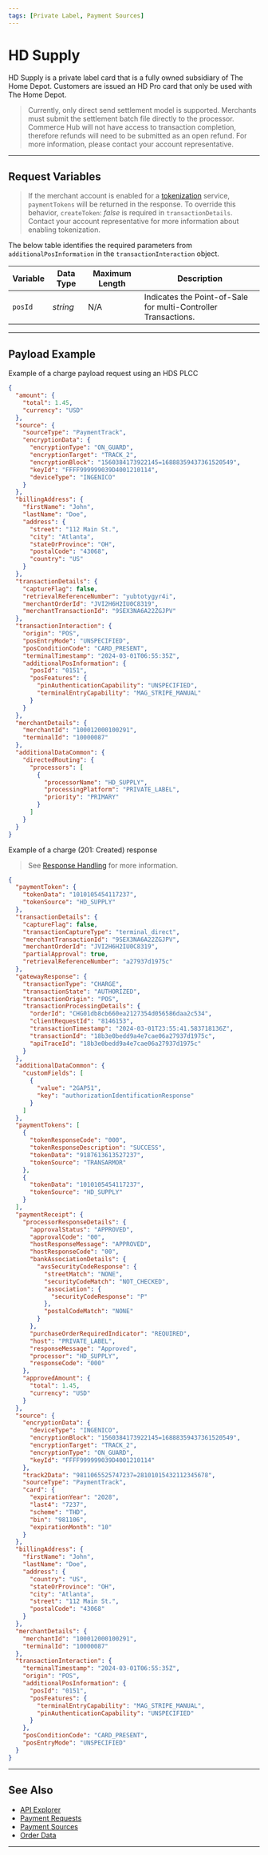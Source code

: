 ```yaml
---
tags: [Private Label, Payment Sources]
---
```


# HD Supply

HD Supply is a private label card that is a fully owned subsidiary of The Home Depot. Customers are issued an HD Pro card that only be used with The Home Depot.

<!--theme:info-->
> Currently, only direct send settlement model is supported. Merchants must submit the settlement batch file directly to the processor. Commerce Hub will not have access to transaction completion, therefore refunds will need to be submitted as an open refund. For more information, please contact your account representative.

---

## Request Variables

<!--theme:info-->
> If the merchant account is enabled for a [tokenization](?path=docs/Resources/API-Documents/Payments_VAS/Payment-Token.md) service, `paymentTokens` will be returned in the response. To override this behavior, `createToken`: *false* is required in `transactionDetails`. Contact your account representative for more information about enabling tokenization.

<!--
type: tab
titles: transactionInteraction
-->

The below table identifies the required parameters from `additionalPosInformation` in the `transactionInteraction` object.

| Variable | Data Type| Maximum Length | Description |
|---------|----------|----------------|---------|
|`posId` | *string* | N/A | Indicates the Point-of-Sale for multi-Controller Transactions.|

<!-- type: tab-end -->

---

## Payload Example

<!--
type: tab
titles: Request, Response
-->

Example of a charge payload request using an HDS PLCC

```json
{
  "amount": {
    "total": 1.45,
    "currency": "USD"
  },
  "source": {
    "sourceType": "PaymentTrack",
    "encryptionData": {
      "encryptionType": "ON_GUARD",
      "encryptionTarget": "TRACK_2",
      "encryptionBlock": "1560384173922145=16888359437361520549",
      "keyId": "FFFF999999039D4001210114",
      "deviceType": "INGENICO"
    }
  },
  "billingAddress": {
    "firstName": "John",
    "lastName": "Doe",
    "address": {
      "street": "112 Main St.",
      "city": "Atlanta",
      "stateOrProvince": "OH",
      "postalCode": "43068",
      "country": "US"
    }
  },
  "transactionDetails": {
    "captureFlag": false,
    "retrievalReferenceNumber": "yubtotygyr4i",
    "merchantOrderId": "JVI2H6H2IU0C8319",
    "merchantTransactionId": "9SEX3NA6A22ZGJPV"
  },
  "transactionInteraction": {
    "origin": "POS",
    "posEntryMode": "UNSPECIFIED",
    "posConditionCode": "CARD_PRESENT",
    "terminalTimestamp": "2024-03-01T06:55:35Z",
    "additionalPosInformation": {
      "posId": "0151",
      "posFeatures": {
        "pinAuthenticationCapability": "UNSPECIFIED",
        "terminalEntryCapability": "MAG_STRIPE_MANUAL"
      }
    }
  },
  "merchantDetails": {
    "merchantId": "100012000100291",
    "terminalId": "10000087"
  },
  "additionalDataCommon": {
    "directedRouting": {
      "processors": [
        {
          "processorName": "HD_SUPPLY",
          "processingPlatform": "PRIVATE_LABEL",
          "priority": "PRIMARY"
        }
      ]
    }
  }
}
```

<!--
type: tab
-->

Example of a charge (201: Created) response

<!-- theme: info -->
> See [Response Handling](?path=docs/Resources/Guides/Response-Codes/Response-Handling.md) for more information.

```json
{
  "paymentToken": {
    "tokenData": "1010105454117237",
    "tokenSource": "HD_SUPPLY"
  },
  "transactionDetails": {
    "captureFlag": false,
    "transactionCaptureType": "terminal_direct",
    "merchantTransactionId": "9SEX3NA6A22ZGJPV",
    "merchantOrderId": "JVI2H6H2IU0C8319",
    "partialApproval": true,
    "retrievalReferenceNumber": "a27937d1975c"
  },
  "gatewayResponse": {
    "transactionType": "CHARGE",
    "transactionState": "AUTHORIZED",
    "transactionOrigin": "POS",
    "transactionProcessingDetails": {
      "orderId": "CHG01db8cb660ea2127354d056586daa2c534",
      "clientRequestId": "8146153",
      "transactionTimestamp": "2024-03-01T23:55:41.583718136Z",
      "transactionId": "18b3e0bedd9a4e7cae06a27937d1975c",
      "apiTraceId": "18b3e0bedd9a4e7cae06a27937d1975c"
    }
  },
  "additionalDataCommon": {
    "customFields": [
      {
        "value": "2GAP51",
        "key": "authorizationIdentificationResponse"
      }
    ]
  },
  "paymentTokens": [
    {
      "tokenResponseCode": "000",
      "tokenResponseDescription": "SUCCESS",
      "tokenData": "9187613613527237",
      "tokenSource": "TRANSARMOR"
    },
    {
      "tokenData": "1010105454117237",
      "tokenSource": "HD_SUPPLY"
    }
  ],
  "paymentReceipt": {
    "processorResponseDetails": {
      "approvalStatus": "APPROVED",
      "approvalCode": "00",
      "hostResponseMessage": "APPROVED",
      "hostResponseCode": "00",
      "bankAssociationDetails": {
        "avsSecurityCodeResponse": {
          "streetMatch": "NONE",
          "securityCodeMatch": "NOT_CHECKED",
          "association": {
            "securityCodeResponse": "P"
          },
          "postalCodeMatch": "NONE"
        }
      },
      "purchaseOrderRequiredIndicator": "REQUIRED",
      "host": "PRIVATE_LABEL",
      "responseMessage": "Approved",
      "processor": "HD_SUPPLY",
      "responseCode": "000"
    },
    "approvedAmount": {
      "total": 1.45,
      "currency": "USD"
    }
  },
  "source": {
    "encryptionData": {
      "deviceType": "INGENICO",
      "encryptionBlock": "1560384173922145=16888359437361520549",
      "encryptionTarget": "TRACK_2",
      "encryptionType": "ON_GUARD",
      "keyId": "FFFF999999039D4001210114"
    },
    "track2Data": "9811065525747237=28101015432112345678",
    "sourceType": "PaymentTrack",
    "card": {
      "expirationYear": "2028",
      "last4": "7237",
      "scheme": "THD",
      "bin": "981106",
      "expirationMonth": "10"
    }
  },
  "billingAddress": {
    "firstName": "John",
    "lastName": "Doe",
    "address": {
      "country": "US",
      "stateOrProvince": "OH",
      "city": "Atlanta",
      "street": "112 Main St.",
      "postalCode": "43068"
    }
  },
  "merchantDetails": {
    "merchantId": "100012000100291",
    "terminalId": "10000087"
  },
  "transactionInteraction": {
    "terminalTimestamp": "2024-03-01T06:55:35Z",
    "origin": "POS",
    "additionalPosInformation": {
      "posId": "0151",
      "posFeatures": {
        "terminalEntryCapability": "MAG_STRIPE_MANUAL",
        "pinAuthenticationCapability": "UNSPECIFIED"
      }
    },
    "posConditionCode": "CARD_PRESENT",
    "posEntryMode": "UNSPECIFIED"
  }
}
```

<!-- type: tab-end -->

---

## See Also

- [API Explorer](../api/?type=post&path=/payments/v1/charges)
- [Payment Requests](?path=docs/Resources/API-Documents/Payments/Payments.md)
- [Payment Sources](?path=docs/Resources/Guides/Payment-Sources/Source-Type.md)
- [Order Data](?path=docs/Resources/Master-Data/Order-Data.md)

---
